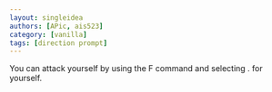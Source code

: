 ```yaml
---
layout: singleidea
authors: [APic, ais523]
category: [vanilla]
tags: [direction prompt]
---
```

You can attack yourself by using the F command and selecting . for yourself.
